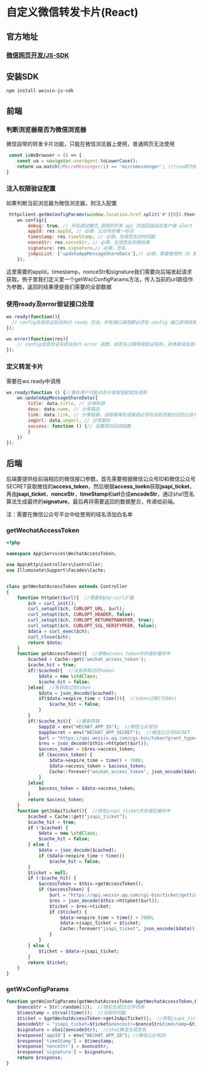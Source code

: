 # 自定义微信转发卡片(React)
## 官方地址
### [微信网页开发/JS-SDK](https://developers.weixin.qq.com/doc/offiaccount/OA_Web_Apps/JS-SDK.html)

## 安装SDK
```npm install weixin-js-sdk```

## 前端

### 判断浏览器是否为微信浏览器
微信自带的转发卡片功能，只能在微信浏览器上使用，普通网页无法使用
```jsx
 const isWxBrowser = () => {
    const ua = navigator.userAgent.toLowerCase();
    return ua.match(/MicroMessenger/i) == 'micromessenger'; //true即为微信浏览器，flase即不是微信浏览器
}
```
### 注入权限验证配置
如果判断当前浏览器为微信浏览器，则注入配置
```jsx
 httpclient.getWxConfigParams(window.location.href.split('#')[0]).then((res) => {
    wx.config({
        debug: true, // 开启调试模式,调用的所有 api 的返回值会在客户端 alert 出来，若要查看传入的参数，可以在 pc 端打开，参数信息会通过 log 打出，仅在 pc 端时才会打印。
        appId: res.appId, // 必填，公众号的唯一标识
        timestamp: res.timeStamp, // 必填，生成签名的时间戳
        nonceStr: res.nonceStr, // 必填，生成签名的随机串
        signature: res.signature,// 必填，签名
        jsApiList: ['updateAppMessageShareData'],// 必填，需要使用的 JS 接口列表
    });
``` 
这里需要的appId，timestamp，nonceStr和signature我们需要向后端发起请求获取。例子里我们定义里一个getWxcConfigParams方法，传入当前的url路径作为参数，返回的结果便是我们需要的全部数据

### 使用ready及error验证接口处理
```jsx
wx.ready(function(){
  // config信息验证后会执行 ready 方法，所有接口调用都必须在 config 接口获得结果之后，config是一个客户端的异步操作，所以如果需要在页面加载时就调用相关接口，则须把相关接口放在 ready 函数中调用来确保正确执行。对于用户触发时才调用的接口，则可以直接调用，不需要放在 ready 函数中。
});

wx.error(function(res){
    // config信息验证失败会执行 error 函数，如签名过期导致验证失败，具体错误信息可以打开 config 的debug模式查看，也可以在返回的 res 参数中查看，对于 SPA 可以在这里更新签名。
});

```
### 定义转发卡片
需要在wx.ready中调用
```jsx
wx.ready(function () {//需在用户可能点击分享按钮前就先调用
    wx.updateAppMessageShareData({
        title: data.title, // 分享标题
        desc: data.name, // 分享描述
        link: data.link, // 分享链接，该链接域名或路径必须与当前页面对应的公众号 JS 安全域名一致
        imgUrl: data.imgUrl, // 分享图标
        success: function () {// 设置成功回调函数
        }
    })
});
```

## 后端
后端要提供给前端相应的微信接口参数，首先需要根据微信公众号ID和微信公众号SECRET获取微信的**access_token**，然后根据**access_toekn**获取**jsapi_ticket**，再由**jsapi_ticket**，**nonceStr**，**timeStamp**和**url**合成**encodeStr**，通过sha1签名算法生成最终的**signature**。最后再将需要返回的数据整合，传递给前端。  

注：需要在微信公众号平台中给使用的域名添加白名单
### getWechatAccessToken
```php
<?php

namespace App\Services\WechatAccessToken;

use App\Http\Controllers\Controller;
use Illuminate\Support\Facades\Cache;


class getWechatAccessToken extends Controller
{
    function httpGet($url){  //需要到php-curl扩展
        $ch = curl_init();
        curl_setopt($ch, CURLOPT_URL, $url);
        curl_setopt($ch, CURLOPT_HEADER, false);
        curl_setopt($ch, CURLOPT_RETURNTRANSFER, true);
        curl_setopt($ch, CURLOPT_SSL_VERIFYPEER, false);
        $data = curl_exec($ch);
        curl_close($ch);
        return $data;
    }
    function getAccessToken(){  //获取access_token并存储在缓存中
        $cached = Cache::get('wechat_access_token');
        $cache_hit = true;
        if(!$cached){  //没有获取过的token
            $data = new \stdClass;
            $cache_hit = false;
        }else{  //有获取过的token
            $data = json_decode($cached);
            if($data->expire_time < time()){  //token过期(7200s)
                $cache_hit = false;
            }
        }
        if(!$cache_hit){  //重新获取
            $appId = env("WECHAT_APP_ID");  //微信公众号ID
            $appSecret = env("WECHAT_APP_SECRET");  //微信公众号SECRET
            $url = "https://api.weixin.qq.com/cgi-bin/token?grant_type=client_credential&appid=$appId&secret=$appSecret";
            $res = json_decode($this->httpGet($url));
            $access_token = @$res->access_token;
            if ($access_token) {
                $data->expire_time = time() + 7000;
                $data->access_token = $access_token;
                Cache::forever("wechat_access_token", json_encode($data));
            }
        }else{
            $access_token = $data->access_token;
        }
        return $access_token;
    }
    function getJsApiTicket(){  //获取jsapi_ticket并存储在缓存中
        $cached = Cache::get("jsapi_ticket");
        $cache_hit = true;
        if (!$cached) {
            $data = new \stdClass;
            $cache_hit = false;
        } else {
            $data = json_decode($cached);
            if ($data->expire_time < time())
                $cache_hit = false;
        }
        $ticket = null;
        if (!$cache_hit) {
            $accessToken = $this->getAccessToken();
            if ($accessToken) {
                $url = "https://api.weixin.qq.com/cgi-bin/ticket/getticket?type=jsapi&access_token=$accessToken";
                $res = json_decode($this->httpGet($url));
                $ticket = $res->ticket;
                if ($ticket) {
                    $data->expire_time = time() + 7000;
                    $data->jsapi_ticket = $ticket;
                    Cache::forever("jsapi_ticket", json_encode($data));
                }
            }
        } else {
            $ticket = $data->jsapi_ticket;
        }
        return $ticket;
    }
}
```
### getWxConfigParams
```php
function getWxConfigParams(getWechatAccessToken $getWechatAccessToken,Request $request){  //注入之前定义好的Service
    $nonceStr = Str::random(32);  //随机生成32位字符串
    $timestamp = strval(time());  //当前时间戳
    $ticket = $getWechatAccessToken->getJsApiTicket();  //获取jsapi_ticket    
    $encodeStr = "jsapi_ticket=$ticket&noncestr=$nonceStr&timestamp=$timestamp&url=$request->url";  //生成encodeStr，注意传入当前的url
    $signature = sha1($encodeStr);  //sha1算法生成签名
    $response['appId'] = env("WECHAT_APP_ID"); //微信公众号ID
    $response['timeStamp'] = $timestamp;
    $response['nonceStr'] = $nonceStr;
    $response['signature'] = $signature;
    return $response;
}
```
